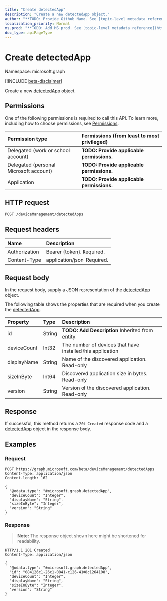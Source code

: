 ```yaml
---
title: "Create detectedApp"
description: "Create a new detectedApp object."
author: "**TODO: Provide Github Name. See [topic-level metadata reference](https://msgo.azurewebsites.net/add/document/guidelines/metadata.html#topic-level-metadata)**"
localization_priority: Normal
ms.prod: "**TODO: Add MS prod. See [topic-level metadata reference](https://msgo.azurewebsites.net/add/document/guidelines/metadata.html#topic-level-metadata)**"
doc_type: apiPageType
---
```


# Create detectedApp
Namespace: microsoft.graph

[!INCLUDE [beta-disclaimer](../../includes/beta-disclaimer.md)]

Create a new [detectedApp](../resources/detectedapp.md) object.

## Permissions
One of the following permissions is required to call this API. To learn more, including how to choose permissions, see [Permissions](/graph/permissions-reference).

|Permission type|Permissions (from least to most privileged)|
|:---|:---|
|Delegated (work or school account)|**TODO: Provide applicable permissions.**|
|Delegated (personal Microsoft account)|**TODO: Provide applicable permissions.**|
|Application|**TODO: Provide applicable permissions.**|

## HTTP request

<!-- {
  "blockType": "ignored"
}
-->
``` http
POST /deviceManagement/detectedApps
```

## Request headers
|Name|Description|
|:---|:---|
|Authorization|Bearer {token}. Required.|
|Content-Type|application/json. Required.|

## Request body
In the request body, supply a JSON representation of the [detectedApp](../resources/detectedapp.md) object.

The following table shows the properties that are required when you create the [detectedApp](../resources/detectedapp.md).

|Property|Type|Description|
|:---|:---|:---|
|id|String|**TODO: Add Description** Inherited from [entity](../resources/entity.md)|
|deviceCount|Int32|The number of devices that have installed this application|
|displayName|String|Name of the discovered application. Read-only|
|sizeInByte|Int64|Discovered application size in bytes. Read-only|
|version|String|Version of the discovered application. Read-only|



## Response

If successful, this method returns a `201 Created` response code and a [detectedApp](../resources/detectedapp.md) object in the response body.

## Examples

### Request
<!-- {
  "blockType": "request",
  "name": "create_detectedapp_from_"
}
-->
``` http
POST https://graph.microsoft.com/beta/deviceManagement/detectedApps
Content-Type: application/json
Content-length: 162

{
  "@odata.type": "#microsoft.graph.detectedApp",
  "deviceCount": "Integer",
  "displayName": "String",
  "sizeInByte": "Integer",
  "version": "String"
}
```


### Response
>**Note:** The response object shown here might be shortened for readability.
<!-- {
  "blockType": "response",
  "truncated": true,
  "@odata.type": "microsoft.graph.detectedApp"
}
-->
``` http
HTTP/1.1 201 Created
Content-Type: application/json

{
  "@odata.type": "#microsoft.graph.detectedApp",
  "id": "084126c1-26c1-0841-c126-4108c1264108",
  "deviceCount": "Integer",
  "displayName": "String",
  "sizeInByte": "Integer",
  "version": "String"
}
```

